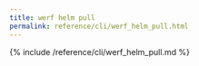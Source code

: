```yaml
---
title: werf helm pull
permalink: reference/cli/werf_helm_pull.html
---
```


{% include /reference/cli/werf_helm_pull.md %}

